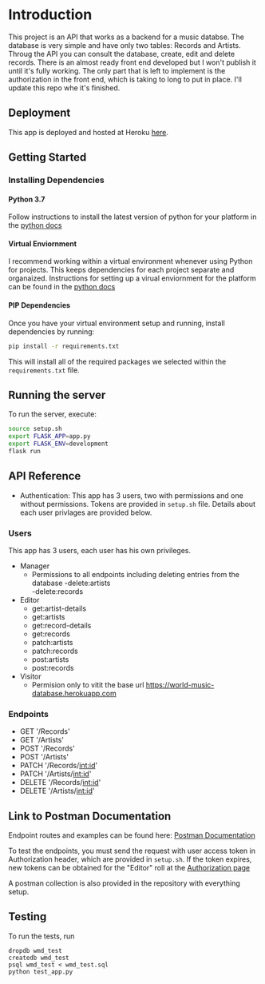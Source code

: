 
# Introduction

This project is an API that works as a backend for a music databse. The database is very simple and have only two tables: Records and Artists. Throug the API you can consult the database, create, edit and delete records. There is an almost ready front end developed but I won't publish it until it's fully working. The only part that is left to implement is the authorization in the front end, which is taking to long to put in place. I'll update this repo whe it's finished.

## Deployment
This app is deployed and hosted at Heroku [here](https://world-music-database.herokuapp.com/).
 
## Getting Started

### Installing Dependencies

#### Python 3.7
Follow instructions to install the latest version of python for your platform in the [python docs](https://docs.python.org/3/using/unix.html#getting-and-installing-the-latest-version-of-python)
#### Virtual Enviornment
I recommend working within a virtual environment whenever using Python for projects. This keeps dependencies for each project separate and organaized. Instructions for setting up a virual enviornment for the platform can be found in the [python docs](https://packaging.python.org/guides/installing-using-pip-and-virtual-environments/)
#### PIP Dependencies
Once you have your virtual environment setup and running, install dependencies by running:

```bash
pip install -r requirements.txt
```
This will install all of the required packages we selected within the `requirements.txt` file.


## Running the server
To run the server, execute:
```bash
source setup.sh
export FLASK_APP=app.py
export FLASK_ENV=development
flask run 
```

## API Reference
- Authentication: This app has 3 users, two with permissions and one without permissions. Tokens are provided in `setup.sh` file. Details about each user privlages are provided below.

### Users
This app has 3 users, each user has his own privileges.
- Manager
  - Permissions to all endpoints including deleting entries from the database
  -delete:artists		
  -delete:records
- Editor
  - get:artist-details	
  - get:artists		
  - get:record-details		
  - get:records		
  - patch:artists		
  - patch:records		
  - post:artists		
  - post:records	
- Visitor
	- Permision only to vitit the base url https://world-music-database.herokuapp.com

### Endpoints

- GET '/Records'
- GET '/Artists'
- POST '/Records'
- POST '/Artists'
- PATCH '/Records/<int:id>'
- PATCH '/Artists/<int:id>'
- DELETE '/Records/<int:id>'
- DELETE '/Artists/<int:id>'

## Link to Postman Documentation
Endpoint routes and examples can be found here:
[Postman Documentation](https://documenter.getpostman.com/view/10357939/UUxxgoRd)

To test the endpoints, you must send the request with user access token in Authorization header, which are provided in `setup.sh`. If the token expires, new tokens can be obtained for the "Editor" roll at the [Authorization page](https://sanabria.eu.auth0.com/authorize?audience=wmd-api&response_type=token&client_id=gcSZ07udVbxJHpvQBvkzqOdpkI9ik6Ol&redirect_uri=https://world-music-database.herokuapp.com)

A postman collection is also provided in the repository with everything setup.

## Testing
To run the tests, run
```
dropdb wmd_test
createdb wmd_test
psql wmd_test < wmd_test.sql
python test_app.py
```

